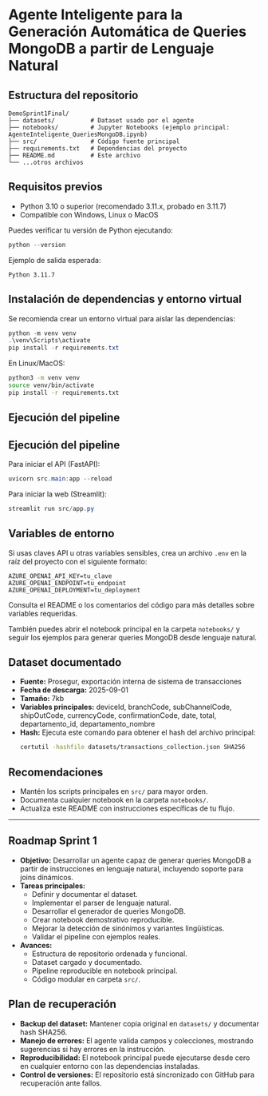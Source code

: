 
# Agente Inteligente para la Generación Automática de Queries MongoDB a partir de Lenguaje Natural

## Estructura del repositorio

```
DemoSprint1Final/
├── datasets/          # Dataset usado por el agente
├── notebooks/         # Jupyter Notebooks (ejemplo principal: AgenteInteligente_QueriesMongoDB.ipynb)
├── src/               # Código fuente principal
├── requirements.txt   # Dependencias del proyecto
├── README.md          # Este archivo
└── ...otros archivos
```



## Requisitos previos

- Python 3.10 o superior (recomendado 3.11.x, probado en 3.11.7)
- Compatible con Windows, Linux o MacOS

Puedes verificar tu versión de Python ejecutando:
```powershell
python --version
```
Ejemplo de salida esperada:
```
Python 3.11.7
```

## Instalación de dependencias y entorno virtual

Se recomienda crear un entorno virtual para aislar las dependencias:

```powershell
python -m venv venv
.\venv\Scripts\activate
pip install -r requirements.txt
```

En Linux/MacOS:
```bash
python3 -m venv venv
source venv/bin/activate
pip install -r requirements.txt
```

## Ejecución del pipeline



## Ejecución del pipeline

Para iniciar el API (FastAPI):
```powershell
uvicorn src.main:app --reload
```

Para iniciar la web (Streamlit):
```powershell
streamlit run src/app.py
```
## Variables de entorno

Si usas claves API u otras variables sensibles, crea un archivo `.env` en la raíz del proyecto con el siguiente formato:

```
AZURE_OPENAI_API_KEY=tu_clave
AZURE_OPENAI_ENDPOINT=tu_endpoint
AZURE_OPENAI_DEPLOYMENT=tu_deployment
```

Consulta el README o los comentarios del código para más detalles sobre variables requeridas.

También puedes abrir el notebook principal en la carpeta `notebooks/` y seguir los ejemplos para generar queries MongoDB desde lenguaje natural.

## Dataset documentado

- **Fuente:** Prosegur, exportación interna de sistema de transacciones
- **Fecha de descarga:** 2025-09-01
- **Tamaño:** 7kb
- **Variables principales:** deviceId, branchCode, subChannelCode, shipOutCode, currencyCode, confirmationCode, date, total, departamento_id, departamento_nombre
- **Hash:** Ejecuta este comando para obtener el hash del archivo principal:
   ```bash
   certutil -hashfile datasets/transactions_collection.json SHA256
   ```

## Recomendaciones
- Mantén los scripts principales en `src/` para mayor orden.
- Documenta cualquier notebook en la carpeta `notebooks/`.
- Actualiza este README con instrucciones específicas de tu flujo.

---

## Roadmap Sprint 1

- **Objetivo:** Desarrollar un agente capaz de generar queries MongoDB a partir de instrucciones en lenguaje natural, incluyendo soporte para joins dinámicos.
- **Tareas principales:**
   - Definir y documentar el dataset.
   - Implementar el parser de lenguaje natural.
   - Desarrollar el generador de queries MongoDB.
   - Crear notebook demostrativo reproducible.
   - Mejorar la detección de sinónimos y variantes lingüísticas.
   - Validar el pipeline con ejemplos reales.
- **Avances:**
   - Estructura de repositorio ordenada y funcional.
   - Dataset cargado y documentado.
   - Pipeline reproducible en notebook principal.
   - Código modular en carpeta `src/`.

## Plan de recuperación

- **Backup del dataset:** Mantener copia original en `datasets/` y documentar hash SHA256.
- **Manejo de errores:** El agente valida campos y colecciones, mostrando sugerencias si hay errores en la instrucción.
- **Reproducibilidad:** El notebook principal puede ejecutarse desde cero en cualquier entorno con las dependencias instaladas.
- **Control de versiones:** El repositorio está sincronizado con GitHub para recuperación ante fallos.
